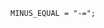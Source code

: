 <!-- This file is generated automatically by infrastructure scripts. Please don't edit by hand. -->

```{ .ebnf .slang-ebnf #MINUS_EQUAL }
MINUS_EQUAL = "-=";
```

